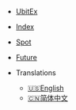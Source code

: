 <!-- _navbar.md -->

* [UbitEx](https://www.ubitex.com/)

* [Index](/en/)

* [Spot](/en/spot/)

* [Future](/en/future-u/)

* Translations
    * [:us:English](/en/)
    * [:cn:简体中文](/)